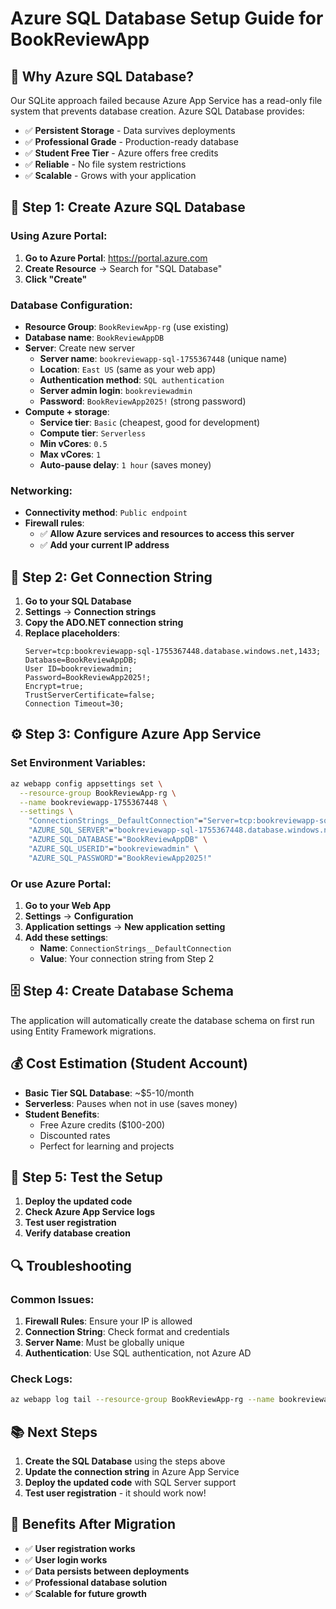 # Azure SQL Database Setup Guide for BookReviewApp

## 🎯 **Why Azure SQL Database?**

Our SQLite approach failed because Azure App Service has a read-only file system that prevents database creation. Azure SQL Database provides:

- ✅ **Persistent Storage** - Data survives deployments
- ✅ **Professional Grade** - Production-ready database
- ✅ **Student Free Tier** - Azure offers free credits
- ✅ **Reliable** - No file system restrictions
- ✅ **Scalable** - Grows with your application

## 🚀 **Step 1: Create Azure SQL Database**

### Using Azure Portal:

1. **Go to Azure Portal**: https://portal.azure.com
2. **Create Resource** → Search for "SQL Database"
3. **Click "Create"**

### Database Configuration:

- **Resource Group**: `BookReviewApp-rg` (use existing)
- **Database name**: `BookReviewAppDB`
- **Server**: Create new server
  - **Server name**: `bookreviewapp-sql-1755367448` (unique name)
  - **Location**: `East US` (same as your web app)
  - **Authentication method**: `SQL authentication`
  - **Server admin login**: `bookreviewadmin`
  - **Password**: `BookReviewApp2025!` (strong password)
- **Compute + storage**: 
  - **Service tier**: `Basic` (cheapest, good for development)
  - **Compute tier**: `Serverless`
  - **Min vCores**: `0.5`
  - **Max vCores**: `1`
  - **Auto-pause delay**: `1 hour` (saves money)

### Networking:

- **Connectivity method**: `Public endpoint`
- **Firewall rules**: 
  - ✅ **Allow Azure services and resources to access this server**
  - ✅ **Add your current IP address**

## 🔧 **Step 2: Get Connection String**

1. **Go to your SQL Database**
2. **Settings** → **Connection strings**
3. **Copy the ADO.NET connection string**
4. **Replace placeholders**:
   ```
   Server=tcp:bookreviewapp-sql-1755367448.database.windows.net,1433;
   Database=BookReviewAppDB;
   User ID=bookreviewadmin;
   Password=BookReviewApp2025!;
   Encrypt=true;
   TrustServerCertificate=false;
   Connection Timeout=30;
   ```

## ⚙️ **Step 3: Configure Azure App Service**

### Set Environment Variables:

```bash
az webapp config appsettings set \
  --resource-group BookReviewApp-rg \
  --name bookreviewapp-1755367448 \
  --settings \
    "ConnectionStrings__DefaultConnection"="Server=tcp:bookreviewapp-sql-1755367448.database.windows.net,1433;Database=BookReviewAppDB;User ID=bookreviewadmin;Password=BookReviewApp2025!;Encrypt=true;TrustServerCertificate=false;Connection Timeout=30;" \
    "AZURE_SQL_SERVER"="bookreviewapp-sql-1755367448.database.windows.net" \
    "AZURE_SQL_DATABASE"="BookReviewAppDB" \
    "AZURE_SQL_USERID"="bookreviewadmin" \
    "AZURE_SQL_PASSWORD"="BookReviewApp2025!"
```

### Or use Azure Portal:

1. **Go to your Web App**
2. **Settings** → **Configuration**
3. **Application settings** → **New application setting**
4. **Add these settings**:
   - **Name**: `ConnectionStrings__DefaultConnection`
   - **Value**: Your connection string from Step 2

## 🗄️ **Step 4: Create Database Schema**

The application will automatically create the database schema on first run using Entity Framework migrations.

## 💰 **Cost Estimation (Student Account)**

- **Basic Tier SQL Database**: ~$5-10/month
- **Serverless**: Pauses when not in use (saves money)
- **Student Benefits**: 
  - Free Azure credits ($100-200)
  - Discounted rates
  - Perfect for learning and projects

## 🧪 **Step 5: Test the Setup**

1. **Deploy the updated code**
2. **Check Azure App Service logs**
3. **Test user registration**
4. **Verify database creation**

## 🔍 **Troubleshooting**

### Common Issues:

1. **Firewall Rules**: Ensure your IP is allowed
2. **Connection String**: Check format and credentials
3. **Server Name**: Must be globally unique
4. **Authentication**: Use SQL authentication, not Azure AD

### Check Logs:

```bash
az webapp log tail --resource-group BookReviewApp-rg --name bookreviewapp-1755367448
```

## 📚 **Next Steps**

1. **Create the SQL Database** using the steps above
2. **Update the connection string** in Azure App Service
3. **Deploy the updated code** with SQL Server support
4. **Test user registration** - it should work now!

## 🎉 **Benefits After Migration**

- ✅ **User registration works**
- ✅ **User login works**
- ✅ **Data persists between deployments**
- ✅ **Professional database solution**
- ✅ **Scalable for future growth** 